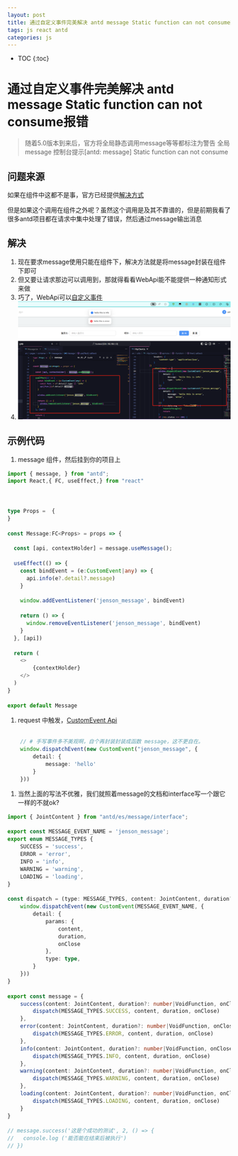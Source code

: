 ```yaml
---
layout: post
title: 通过自定义事件完美解决 antd message Static function can not consume报错
tags: js react antd
categories: js
---
```



* TOC
{:toc}

# 通过自定义事件完美解决 antd message Static function can not consume报错

> 随着5.0版本到来后，官方将全局静态调用message等等都标注为警告
> 全局message 控制台提示[antd: message] Static function can not consume

## 问题来源

如果在组件中这都不是事，官方已经提供[解决方式](https://ant-design.antgroup.com/components/app-cn#%E5%9F%BA%E7%A1%80%E7%94%A8%E6%B3%95)

但是如果这个调用在组件之外呢？虽然这个调用是及其不靠谱的，但是前期我看了很多antd项目都在请求中集中处理了错误，然后通过message输出消息

## 解决

1. 现在要求message使用只能在组件下，解决方法就是将message封装在组件下即可
1. 但又要让请求那边可以调用到，那就得看看WebApi能不能提供一种通知形式来做
1. 巧了，WebApi可以[自定义事件](https://developer.mozilla.org/en-US/docs/Web/API/EventTarget/addEventListener)
1. <img src="/static/img/antd_global_message.png" alt="通过自定义事件完美解决 antd message Static function can not consume报错">

## 示例代码

1. message 组件，然后挂到你的项目上

```typescript
import { message, } from "antd";
import React,{ FC, useEffect,} from "react"



type Props =  {
}

const Message:FC<Props> = props => {

  const [api, contextHolder] = message.useMessage();

  useEffect(() => {
    const bindEvent = (e:CustomEvent|any) => {
      api.info(e?.detail?.message)
    }

    window.addEventListener('jenson_message', bindEvent)

    return () => {
      window.removeEventListener('jenson_message', bindEvent)
    }
  }, [api])

  return (
    <>
        {contextHolder}
    </>
  )
}

export default Message
```

1. request 中触发，[CustomEvent Api](https://developer.mozilla.org/en-US/docs/Web/API/CustomEvent/CustomEvent#detail)

```typescript

    // # 手写事件多不美观啊，自个再封装封装成函数 message，这不更自在。
    window.dispatchEvent(new CustomEvent("jenson_message", {
        detail: {
            message: 'hello'
        }
    }))
```

1. 当然上面的写法不优雅，我们就照着message的文档和interface写一个跟它一样的不就ok?

```typescript
import { JointContent } from "antd/es/message/interface";

export const MESSAGE_EVENT_NAME = 'jenson_message';
export enum MESSAGE_TYPES {
    SUCCESS = 'success',
    ERROR = 'error',
    INFO = 'info',
    WARNING = 'warning',
    LOADING = 'loading',
}

const dispatch = (type: MESSAGE_TYPES, content: JointContent, duration?: number|VoidFunction, onClose?: VoidFunction) => {
    window.dispatchEvent(new CustomEvent(MESSAGE_EVENT_NAME, {
        detail: {
            params: {
                content,
                duration,
                onClose
            },
            type: type,
        }
    }))
}

export const message = {
    success(content: JointContent, duration?: number|VoidFunction, onClose?: VoidFunction) {
        dispatch(MESSAGE_TYPES.SUCCESS, content, duration, onClose)
    },
    error(content: JointContent, duration?: number|VoidFunction, onClose?: VoidFunction) {
        dispatch(MESSAGE_TYPES.ERROR, content, duration, onClose)
    },
    info(content: JointContent, duration?: number|VoidFunction, onClose?: VoidFunction) {
        dispatch(MESSAGE_TYPES.INFO, content, duration, onClose)
    },
    warning(content: JointContent, duration?: number|VoidFunction, onClose?: VoidFunction) {
        dispatch(MESSAGE_TYPES.WARNING, content, duration, onClose)
    },
    loading(content: JointContent, duration?: number|VoidFunction, onClose?: VoidFunction) {
        dispatch(MESSAGE_TYPES.LOADING, content, duration, onClose)
    }
}

// message.success('这是个成功的测试', 2, () => {
//   console.log ('能否能在结束后被执行')
// })

```
